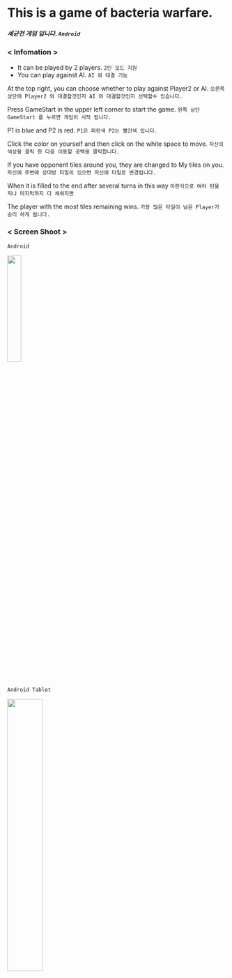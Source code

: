 # This is a game of bacteria warfare. 
##### 세균전 게임 입니다. `Android`


### < Infomation >
- It can be played by 2 players. `2인 모드 지원`
- You can play against AI. `AI 와 대결 기능`

At the top right, you can choose whether to play against Player2 or AI.
`오른쪽 상단에 Player2 와 대결할것인지 AI 와 대결할것인지 선택할수 있습니다.`

Press GameStart in the upper left corner to start the game.
`왼쪽 상단 GameStart 를 누르면 게임이 시작 됩니다.`

P1 is blue and P2 is red.
`P1은 파란색 P2는 빨간색 입니다.`

Click the color on yourself and then click on the white space to move.
`자신의 색상을 클릭 한 다음 이동할 공백을 클릭합니다.`

If you have opponent tiles around you, they are changed to My tiles on you.
`자신에 주변에 상대방 타일이 있으면 자신에 타일로 변경됩니다.`

When it is filled to the end after several turns in this way
`이런식으로 여러 턴을 지나 마지막까지 다 채워지면`

The player with the most tiles remaining wins.
`가장 많은 타일이 남은 Player가 승리 하게 됩니다.`


### < Screen Shoot >

	Android

<left><img src="https://user-images.githubusercontent.com/25942272/109233948-21fc7300-780e-11eb-80f6-1975ae58a114.jpg" width="25%" height="25%"></left>




	Android Tablet

<left><img src="https://user-images.githubusercontent.com/25942272/109233965-26c12700-780e-11eb-8cf1-49313600260e.png" width="40%" height="40%"></left>